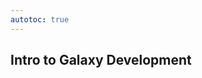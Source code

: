 ```yaml
---
autotoc: true
---
```


<slot name="/events/gcc2024/header" />
<div class="text-center">

## Intro to Galaxy Development

</div>
